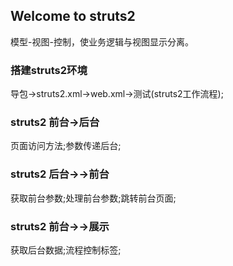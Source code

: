 ## Welcome to struts2

模型-视图-控制，使业务逻辑与视图显示分离。

### 搭建struts2环境

导包→struts2.xml→web.xml→测试(struts2工作流程);

### struts2 前台→后台

页面访问方法;参数传递后台;

### struts2 后台→→前台

 获取前台参数;处理前台参数;跳转前台页面;
 
### struts2 前台→→展示
 
 获取后台数据;流程控制标签;
 

